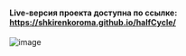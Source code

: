 #### Live-версия проекта доступна по ссылке: https://shkirenkoroma.github.io/halfCycle/
![image](https://user-images.githubusercontent.com/61347452/233095942-8223192b-c4c0-4bd5-a460-613f1c5f3148.png)

